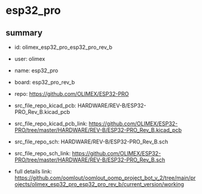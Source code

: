 # esp32_pro
 
## summary 
* id: olimex_esp32_pro_esp32_pro_rev_b
* user: olimex
* name: esp32_pro
* board: esp32_pro_rev_b
* repo: https://github.com/OLIMEX/ESP32-PRO
* src_file_repo_kicad_pcb: HARDWARE/REV-B/ESP32-PRO_Rev_B.kicad_pcb
* src_file_repo_kicad_pcb_link: https://github.com/OLIMEX/ESP32-PRO/tree/master/HARDWARE/REV-B/ESP32-PRO_Rev_B.kicad_pcb


* src_file_repo_sch: HARDWARE/REV-B/ESP32-PRO_Rev_B.sch
* src_file_repo_sch_link: https://github.com/OLIMEX/ESP32-PRO/tree/master/HARDWARE/REV-B/ESP32-PRO_Rev_B.sch
* full details link: https://github.com/oomlout/oomlout_oomp_project_bot_v_2/tree/main/projects/olimex_esp32_pro_esp32_pro_rev_b/current_version/working  







